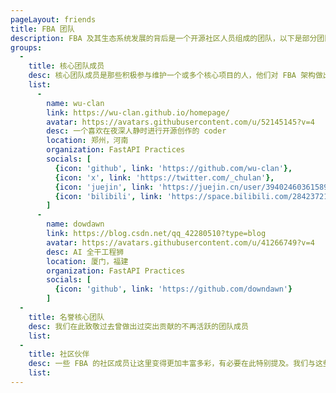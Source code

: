 ```yaml
---
pageLayout: friends
title: FBA 团队
description: FBA 及其生态系统发展的背后是一个开源社区人员组成的团队，以下是部分团队成员的个人信息（以下排序随机刷新，不分先后）；如有遗漏，请通过导航栏“互动”中的任意联系方式与我们联系
groups:
  -
    title: 核心团队成员
    desc: 核心团队成员是那些积极参与维护一个或多个核心项目的人，他们对 FBA 架构做出了重大贡献
    list:
      -
        name: wu-clan
        link: https://wu-clan.github.io/homepage/
        avatar: https://avatars.githubusercontent.com/u/52145145?v=4
        desc: 一个喜欢在夜深人静时进行开源创作的 coder
        location: 郑州，河南
        organization: FastAPI Practices
        socials: [
          {icon: 'github', link: 'https://github.com/wu-clan'},
          {icon: 'x', link: 'https://twitter.com/_chulan'},
          {icon: 'juejin', link: 'https://juejin.cn/user/3940246036158974'},
          {icon: 'bilibili', link: 'https://space.bilibili.com/284237214'}
        ]
      -
        name: dowdawn
        link: https://blog.csdn.net/qq_42280510?type=blog
        avatar: https://avatars.githubusercontent.com/u/41266749?v=4
        desc: AI 全干工程狮
        location: 厦门，福建
        organization: FastAPI Practices
        socials: [
          {icon: 'github', link: 'https://github.com/downdawn'}
        ]
  - 
    title: 名誉核心团队
    desc: 我们在此致敬过去曾做出过突出贡献的不再活跃的团队成员
    list:
  - 
    title: 社区伙伴
    desc: 一些 FBA 的社区成员让这里变得更加丰富多彩，有必要在此特别提及。我们与这些主要合作伙伴建立了更加亲密的关系，经常与他们就即将到来的功能和新闻展开协作
    list:
---
```

